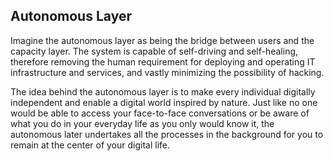## Autonomous Layer

Imagine the autonomous layer as being the bridge between users and the capacity layer. The system is capable of self-driving and self-healing, therefore removing the human requirement for deploying and operating IT infrastructure and services, and vastly minimizing the possibility of hacking. 

The idea behind the autonomous layer is to make every individual digitally independent and enable a digital world inspired by nature. Just like no one would be able to access your face-to-face conversations or be aware of what you do in your everyday life as you only would know it, the autonomous later undertakes all the processes in the background for you to remain at the center of your digital life.


<!-- No more autonomous section on the threefold.io site.
Learn more about the Autonomous Layer on the [ThreeFold website](https://threefold.io/autonomous.html).
-->

